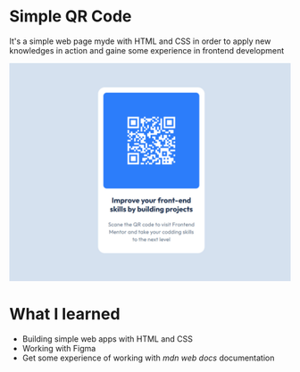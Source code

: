 # Simple QR Code

It's a simple web page myde with HTML and CSS in order to apply new knowledges in action and gaine some experience in frontend development

![alt text](./img/image.png)

# What I learned
- Building simple web apps with HTML and CSS
- Working with Figma
- Get some experience of working with *mdn web docs* documentation 
